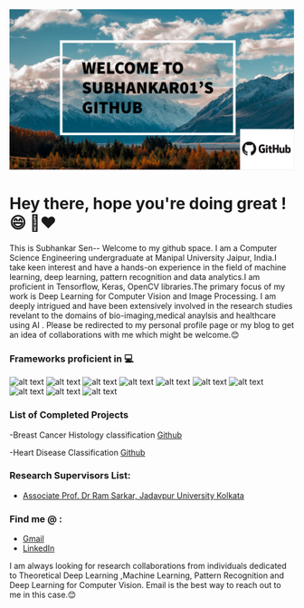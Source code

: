 <img src="https://github.com/subhankar01/subhankar01/blob/main/intro.png" width="1000">

# Hey there, hope you're doing great ! 😄 💫❤️️ 

This is Subhankar Sen-- Welcome to my github space. I am a Computer Science Engineering undergraduate at Manipal University Jaipur, India.I take keen interest and have a hands-on experience in the field of machine learning, deep learning, pattern recognition and data analytics.I am proficient in Tensorflow, Keras, OpenCV libraries.The primary focus of my work is Deep Learning for Computer Vision and Image Processing. I am deeply intrigued and have been extensively involved in the research studies revelant to the domains of bio-imaging,medical anaylsis and healthcare using AI . Please be redirected to my personal profile page or my blog to get an idea of collaborations with me which might be welcome.😊

### Frameworks proficient in 💻
![alt text](https://camo.githubusercontent.com/0d3fed1e0f57eb6e3b14dd448338e0229d48947a/68747470733a2f2f696d672e736869656c64732e696f2f62616467652f2d507974686f6e2d3337373661623f7374796c653d666c61742d737175617265266c6f676f3d707974686f6e266c6f676f436f6c6f723d7768697465) ![alt text](https://camo.githubusercontent.com/43e6f8124490e51b5776713f97c942772e49a47f/68747470733a2f2f696d672e736869656c64732e696f2f62616467652f2d54656e736f72466c6f772d6666366630303f7374796c653d666c61742d737175617265266c6f676f3d74656e736f72666c6f77266c6f676f436f6c6f723d7768697465) ![alt text](https://camo.githubusercontent.com/60a5489fc7ebc49e27da2c94132e273d5d9a688f/68747470733a2f2f696d672e736869656c64732e696f2f62616467652f2d4b657261732d6430303030303f7374796c653d666c61742d737175617265266c6f676f3d6b65726173266c6f676f436f6c6f723d7768697465) ![alt text](https://camo.githubusercontent.com/d0d94173f6333bb6955dc78126dca75234d4f570/68747470733a2f2f696d672e736869656c64732e696f2f62616467652f2d416e61636f6e64612d3432423032393f7374796c653d666c61742d737175617265266c6f676f3d616e61636f6e6461266c6f676f436f6c6f723d7768697465) ![alt text](https://camo.githubusercontent.com/b23dddead51091da0d4a1a46e4b72ffdf53d6864/68747470733a2f2f696d672e736869656c64732e696f2f62616467652f2d4a7570797465722d4633373632363f7374796c653d666c61742d737175617265266c6f676f3d6a757079746572266c6f676f436f6c6f723d7768697465) ![alt text](https://camo.githubusercontent.com/0daab8b0db11c6ad4303112581de5f5b17de2b58/68747470733a2f2f696d672e736869656c64732e696f2f62616467652f2d4d61744c61622d3030373641383f7374796c653d666c61742d737175617265266c6f676f3d6d617468776f726b73266c6f676f436f6c6f723d7768697465) ![alt text](https://camo.githubusercontent.com/9d65738733c8ee42950a875d9e3814ea8291df6f/68747470733a2f2f696d672e736869656c64732e696f2f62616467652f2d474e552d4134324532423f7374796c653d666c61742d737175617265266c6f676f3d676e75266c6f676f436f6c6f723d7768697465) ![alt text](https://camo.githubusercontent.com/dac42fc807e0067f2cfbe81c2ba5dc1b7c3eb473/68747470733a2f2f696d672e736869656c64732e696f2f62616467652f2d434d616b652d3036344638433f7374796c653d666c61742d737175617265266c6f676f3d636d616b65266c6f676f436f6c6f723d7768697465) ![alt text](https://camo.githubusercontent.com/7b0094a7af370f8a06cb667428bd8d6f989adde1/68747470733a2f2f696d672e736869656c64732e696f2f62616467652f2d507950492d3337373541393f7374796c653d666c61742d737175617265266c6f676f3d70797069266c6f676f436f6c6f723d7768697465) ![alt text](https://camo.githubusercontent.com/e9495f2b993034bd9ce1901e887b998dd624780b/68747470733a2f2f696d672e736869656c64732e696f2f62616467652f2d70616e6461732d3135303435383f7374796c653d666c61742d737175617265266c6f676f3d70616e646173266c6f676f436f6c6f723d7768697465) 

### List of Completed Projects 
-Breast Cancer Histology classification  [Github](https://github.com/subhankar01/Breast-Cancer-Classification) 

-Heart Disease Classification  [Github](https://github.com/subhankar01/Heart-Disease-Risk-Prediction-and-Classification)
### Research Supervisors List:
- [Associate Prof. Dr Ram Sarkar, Jadavpur University Kolkata](https://scholar.google.com/citations?user=bDj0BUEAAAAJ&hl=en&oi=sra)

### Find me @ :
- [Gmail](mailto:subhankarsen2001@gmail.com)
- [LinkedIn](linkedin.com/in/subhankar-sen-a62457190)

I am always looking for research collaborations from individuals dedicated to Theoretical Deep Learning ,Machine Learning, Pattern Recognition and Deep Learning for Computer Vision. Email is the best way to reach out to me in this case.😊
